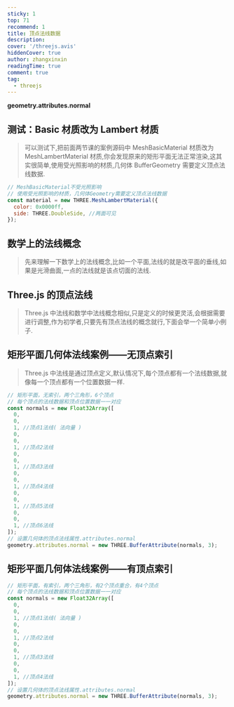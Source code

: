 ```yaml
---
sticky: 1
top: 71
recommend: 1
title: 顶点法线数据
description:
cover: '/threejs.avis'
hiddenCover: true
author: zhangxinxin
readingTime: true
comment: true
tag:
  - threejs
---
```


**geometry.attributes.normal**

## 测试：Basic 材质改为 Lambert 材质

> 可以测试下,把前面两节课的案例源码中 MeshBasicMaterial 材质改为 MeshLambertMaterial 材质,你会发现原来的矩形平面无法正常渲染,这其实很简单,使用受光照影响的材质,几何体 BufferGeometry 需要定义顶点法线数据.

```js
// MeshBasicMaterial不受光照影响
// 使用受光照影响的材质，几何体Geometry需要定义顶点法线数据
const material = new THREE.MeshLambertMaterial({
  color: 0x0000ff,
  side: THREE.DoubleSide, //两面可见
});
```

## 数学上的法线概念

> 先来理解一下数学上的法线概念,比如一个平面,法线的就是改平面的垂线,如果是光滑曲面,一点的法线就是该点切面的法线.

## Three.js 的顶点法线

> Three.js 中法线和数学中法线概念相似,只是定义的时候更灵活,会根据需要进行调整,作为初学者,只要先有顶点法线的概念就行,下面会举一个简单小例子.

## 矩形平面几何体法线案例——无顶点索引

> Three.js 中法线是通过顶点定义,默认情况下,每个顶点都有一个法线数据,就像每一个顶点都有一个位置数据一样.

```js
// 矩形平面，无索引，两个三角形，6个顶点
// 每个顶点的法线数据和顶点位置数据一一对应
const normals = new Float32Array([
  0,
  0,
  1, //顶点1法线( 法向量 )
  0,
  0,
  1, //顶点2法线
  0,
  0,
  1, //顶点3法线
  0,
  0,
  1, //顶点4法线
  0,
  0,
  1, //顶点5法线
  0,
  0,
  1, //顶点6法线
]);
// 设置几何体的顶点法线属性.attributes.normal
geometry.attributes.normal = new THREE.BufferAttribute(normals, 3);
```

## 矩形平面几何体法线案例——有顶点索引

```js
// 矩形平面，有索引，两个三角形，有2个顶点重合，有4个顶点
// 每个顶点的法线数据和顶点位置数据一一对应
const normals = new Float32Array([
  0,
  0,
  1, //顶点1法线( 法向量 )
  0,
  0,
  1, //顶点2法线
  0,
  0,
  1, //顶点3法线
  0,
  0,
  1, //顶点4法线
]);
// 设置几何体的顶点法线属性.attributes.normal
geometry.attributes.normal = new THREE.BufferAttribute(normals, 3);
```
